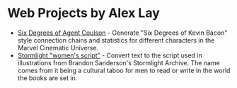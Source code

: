 # Web Projects by Alex Lay

- [Six Degrees of Agent Coulson](/Six-Degrees-of-Agent-Coulson/) - Generate "Six Degrees of Kevin Bacon" style connection chains and statistics for different characters in the Marvel Cinematic Universe.
- [Stormlight "women's script"](https://aclay.github.io/stormlight-womens-script/) - Convert text to the script used in illustrations from Brandon Sanderson's Stormlight Archive. The name comes from it being a cultural taboo for men to read or write in the world the books are set in.
